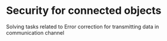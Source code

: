 # Security for connected objects
Solving tasks related to Error correction for transmitting data in communication channel
